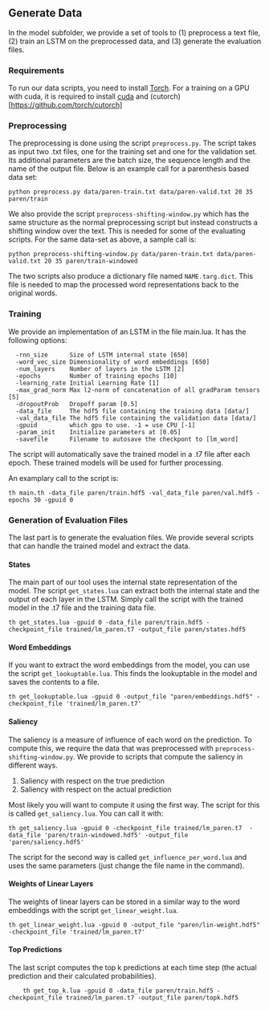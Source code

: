 ## Generate Data

In the model subfolder, we provide a set of tools to (1) preprocess a text file, (2) train an LSTM on the preprocessed data, and (3) generate the evaluation files.

### Requirements

To run our data scripts, you need to install [Torch](http://torch.ch/docs/getting-started.html). For a training on a GPU with cuda, it is required to install [cuda](https://developer.nvidia.com/cuda-downloads) and (cutorch)[https://github.com/torch/cutorch]

### Preprocessing

The preprocessing is done using the script `preprocess.py`. The script takes as input two .txt files, one for the training set and one for the validation set. Its additional parameters are the batch size, the sequence length and the name of the output file. Below is an example call for a parenthesis based data set:

    python preprocess.py data/paren-train.txt data/paren-valid.txt 20 35 paren/train

We also provide the script `preprocess-shifting-window.py` which has the same structure as the normal preprocessing script but instead constructs a shifting window over the text. This is needed for some of the evaluating scripts. For the same data-set as above, a sample call is:

    python preprocess-shifting-window.py data/paren-train.txt data/paren-valid.txt 20 35 paren/train-windowed 
    
The two scripts also produce a dictionary file named `NAME.targ.dict`. This file is needed to map the processed word representations back to the original words.
    
### Training

We provide an implementation of an LSTM in the file main.lua. It has the following options:

```
  -rnn_size      Size of LSTM internal state [650]
  -word_vec_size Dimensionality of word embeddings [650]
  -num_layers    Number of layers in the LSTM [2]
  -epochs        Number of training epochs [10]
  -learning_rate Initial Learning Rate [1]
  -max_grad_norm Max l2-norm of concatenation of all gradParam tensors [5]
  -dropoutProb   Dropoff param [0.5]
  -data_file     The hdf5 file containing the training data [data/]
  -val_data_file The hdf5 file containing the validation data [data/]
  -gpuid         which gpu to use. -1 = use CPU [-1]
  -param_init    Initialize parameters at [0.05]
  -savefile      Filename to autosave the checkpont to [lm_word]
```

The script will automatically save the trained model in a .t7 file after each epoch. These trained models will be used for further processing. 

An examplary call to the script is:

    th main.th -data_file paren/train.hdf5 -val_data_file paren/val.hdf5 -epochs 30 -gpuid 0
    
### Generation of Evaluation Files

The last part is to generate the evaluation files. We provide several scripts that can handle the trained model and extract the data. 

#### States 

The main part of our tool uses the internal state representation of the model. The script `get_states.lua` can extract both the internal state and the output of each layer in the LSTM. Simply call the script with the trained model in the .t7 file and the training data file.

    th get_states.lua -gpuid 0 -data_file paren/train.hdf5 -checkpoint_file trained/lm_paren.t7 -output_file paren/states.hdf5
    
#### Word Embeddings

If you want to extract the word embeddings from the model, you can use the script `get_lookuptable.lua`. This finds the lookuptable in the model and saves the contents to a file. 

    th get_lookuptable.lua -gpuid 0 -output_file "paren/embeddings.hdf5" -checkpoint_file 'trained/lm_paren.t7'

#### Saliency

The saliency is a measure of influence of each word on the prediction. To compute this, we require the data that was preprocessed with `preprocess-shifting-window.py`. We provide to scripts that compute the saliency in different ways.

1. Saliency with respect on the true prediction
2. Saliency with respect on the actual prediction

Most likely you will want to compute it using the first way. The script for this is called `get_saliency.lua`. You can call it with:

    th get_saliency.lua -gpuid 0 -checkpoint_file trained/lm_paren.t7  -data_file 'paren/train-windowed.hdf5' -output_file 'paren/saliency.hdf5'
    
The script for the second way is called `get_influence_per_word.lua` and uses the same parameters (just change the file name in the command).

#### Weights of Linear Layers

The weights of linear layers can be stored in a similar way to the word embeddings with the script `get_linear_weight.lua`. 

    th get_linear_weight.lua -gpuid 0 -output_file "paren/lin-weight.hdf5" -checkpoint_file 'trained/lm_paren.t7'
    
#### Top Predictions

The last script computes the top k predictions at each time step (the actual prediction and their calculated probabilities).

        th get_top_k.lua -gpuid 0 -data_file paren/train.hdf5 -checkpoint_file trained/lm_paren.t7 -output_file paren/topk.hdf5

